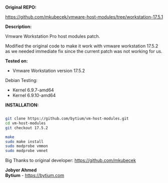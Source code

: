 **Original REPO:**

https://github.com/mkubecek/vmware-host-modules/tree/workstation-17.5.1

**Description:**

Vmware Workstation Pro host modules patch.

Modified the original code to make it work with vmware workstation 17.5.2 as we needed immediate fix since the current patch was not working for us.

**Tested on:**

- Vmware Workstation version 17.5.2

Debian Testing:
- Kernel 6.9.7-amd64
- Kernel 6.9.10-amd64

**INSTALLATION:**
```bash

git clone https://github.com/bytium/vm-host-modules.git
cd vm-host-modules
git checkout 17.5.2

make
sudo make install
sudo modprobe vmmon
sudo modprobe vmnet
```


Big Thanks to original developer: https://github.com/mkubecek 






**Jobyer Ahmed**\
**Bytium** - https://bytium.com
